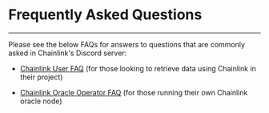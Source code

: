 # Frequently Asked Questions

---

Please see the below FAQs for answers to questions that are commonly asked in Chainlink's Discord server:

- [Chainlink User FAQ](/knowledgebase/faq/Chainlink-Users) (for those looking to retrieve data using Chainlink in their project)

- [Chainlink Oracle Operator FAQ](/knowledgebase/faq/Chainlink-Operators) (for those running their own Chainlink oracle node)